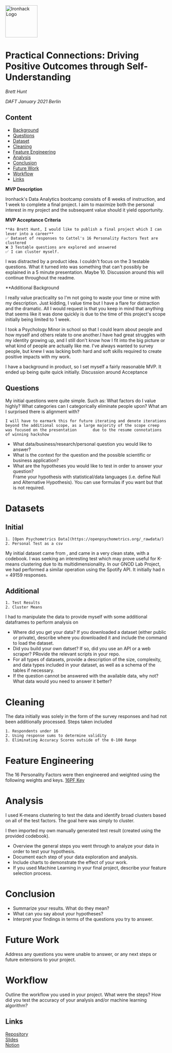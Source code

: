 <img src="https://bit.ly/2VnXWr2" alt="Ironhack Logo" width="100"/>

# Practical Connections: Driving Positive Outcomes through Self-Understanding
*Brett Hunt*

*DAFT January 2021 Berlin*

## Content
- [Background](#background)
- [Questions](#questions)
- [Dataset](#dataset)
- [Cleaning](#cleaning)
- [Feature Engineering](#feature-engineering)
- [Analysis](#analysis)
- [Conclusion](#conclusion)
- [Future Work](#future-work)
- [Workflow](#workflow)
- [Links](#links)

**MVP Description**

Ironhack's Data Analytics bootcamp consists of 8 weeks of instruction, and 1 week to complete a final project. I aim to maximize both the personal interest in my project and the subsequent value should it yield opportunity. 

**MVP Acceptance Criteria**

    **As Brett Hunt, I would like to publish a final project which I can lever into a career**
    ✅ Dataset of responses to Cattel's 16 Personality Factors Test are clustered
    ❌ 3 Testable questions are explored and answered
    ✅ I can cluster myself.

I was distracted by a product idea. I couldn't focus on the 3 testable questions. What it turned into was something that can't possibly be explained in a 5 minute presentation. Maybe 10. Discussion around this will continue throughout the readme.

**Additional Background

I really value practicality so I'm not going to waste your time or mine with my description. Just kidding, I value time but I have a flare for distraction and the dramatic. All I would request is that you keep in mind that anything that seems like it was done quickly is due to the time of this project's scope initially being limited to 1 week. 

I took a Psychology Minor in school so that I could learn about people and how myself and others relate to one another.I have had great struggles with my identity growing up, and I still don't know how I fit into the big picture or what kind of people are actually like me. I've always wanted to survey people, but knew I was lacking both hard and soft skills required to create positive impacts with my work. 

I have a background in product, so I set myself a fairly reasonable MVP. It ended up being quite quick initially. Discussion around Acceptance

## Questions

My initial questions were quite simple. Such as:
What factors do I value highly? What categories can I categorically eliminate people upon? What am I surprised there is alignment with?

    I will have to earmark this for future iterating and denote iterations beyond the additional scope, as a large majority of the scope creep was focused on the presentation       due to the resume connotations of winning hackshow

* What data/business/research/personal question you would like to answer?
* What is the context for the question and the possible scientific or business application?
* What are the hypotheses you would like to test in order to answer your question?  
Frame your hypothesis with statistical/data languages (i.e. define Null and Alternative Hypothesis). You can use formulas if you want but that is not required.

# Datasets
## Initial
    1. [Open Psychometrics Data](https://openpsychometrics.org/_rawdata/)
    2. Personal Test as a csv

My initial dataset came from , and came in a very clean state, with a codebook. I was seeking an interesting test which may prove useful for K-means clustering due to its multidimensionality. In our GNOD Lab Project, we had performed a similar operation using the Spotify API. It initially had n = 49159 responses.

## Additional
    1. Test Results
    2. Cluster Means

I had to manipulate the data to provide myself with some additional dataframes to perform analysis on


* Where did you get your data? If you downloaded a dataset (either public or private), describe where you downloaded it and include the command to load the dataset.
* Did you build your own datset? If so, did you use an API or a web scraper? PRovide the relevant scripts in your repo.
* For all types of datasets, provide a description of the size, complexity, and data types included in your dataset, as well as a schema of the tables if necessary.
* If the question cannot be answered with the available data, why not? What data would you need to answer it better?

# Cleaning
The data initially was solely in the form of the survey responses and had not been additionally processed. Steps taken included

    1. Respondents under 16
    2. Using response sums to determine validity
    3. Eliminating Accuracy Scores outside of the 0-100 Range
  
# Feature Engineering

  The 16 Personality Factors were then engineered and weighted using the following weights and keys.
  [16PF Key](https://ipip.ori.org/new16PFKey.htm)
    
# Analysis

I used K-means clustering to test the data and identify broad clusters based on all of the test factors. The goal here was simply to cluster.

I then imported my own manually generated test result (created using the provided codebook).
* Overview the general steps you went through to analyze your data in order to test your hypothesis.
* Document each step of your data exploration and analysis.
* Include charts to demonstrate the effect of your work.
* If you used Machine Learning in your final project, describe your feature selection process.

# Conclusion
* Summarize your results. What do they mean?
* What can you say about your hypotheses?
* Interpret your findings in terms of the questions you try to answer.

# Future Work
Address any questions you were unable to answer, or any next steps or future extensions to your project.

# Workflow
Outline the workflow you used in your project. What were the steps?
How did you test the accuracy of your analysis and/or machine learning algorithm?


## Links

[Repository](https://github.com/signalcdn)  
[Slides](https://docs.google.com/presentation/d/1R72-R39yuZX5N6m_s9TgAdZO4dB-4qyhevQ8cyn099s/edit?usp=sharing)  
[Notion](https://www.notion.so/4b480f1de32f415f942bf78e9b006bd1?v=db5d5343450045a7b9b8c934a26c86be)  
